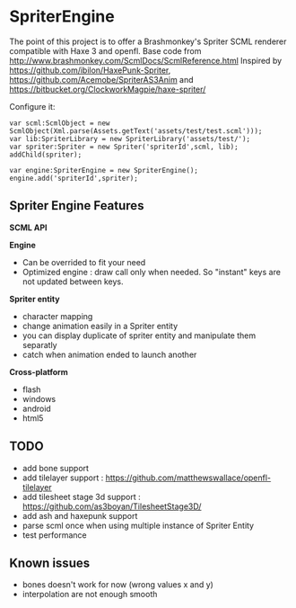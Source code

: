 SpriterEngine 
=============

The point of this project is to offer a Brashmonkey's Spriter SCML renderer compatible with Haxe 3 and openfl.
Base code from http://www.brashmonkey.com/ScmlDocs/ScmlReference.html 
Inspired by https://github.com/ibilon/HaxePunk-Spriter, https://github.com/Acemobe/SpriterAS3Anim and https://bitbucket.org/ClockworkMagpie/haxe-spriter/


Configure it:

```as3
var scml:ScmlObject = new ScmlObject(Xml.parse(Assets.getText('assets/test/test.scml')));
var lib:SpriterLibrary = new SpriterLibrary('assets/test/');
var spriter:Spriter = new Spriter('spriterId',scml, lib);
addChild(spriter);
		
var engine:SpriterEngine = new SpriterEngine();
engine.add('spriterId',spriter);
```

Spriter Engine Features
--------------

**SCML API**

**Engine**
 - Can be overrided to fit your need
 - Optimized engine : draw call only when needed. So "instant" keys are not updated between keys.
 
**Spriter entity**
 - character mapping
 - change animation easily in a Spriter entity
 - you can display duplicate of spriter entity and manipulate them separatly
 - catch when animation ended to launch another
 
**Cross-platform**
 - flash
 - windows
 - android
 - html5

TODO
----
 - add bone support
 - add tilelayer support : https://github.com/matthewswallace/openfl-tilelayer
 - add tilesheet stage 3d support : https://github.com/as3boyan/TilesheetStage3D/
 - add ash and haxepunk support
 - parse scml once when using multiple instance of Spriter Entity
 - test performance

Known issues
------------
 - bones doesn't work for now (wrong values x and y)
 - interpolation are not enough smooth